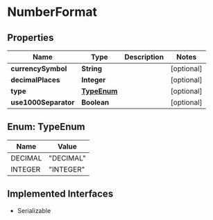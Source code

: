 

# NumberFormat


## Properties

Name | Type | Description | Notes
------------ | ------------- | ------------- | -------------
**currencySymbol** | **String** |  |  [optional]
**decimalPlaces** | **Integer** |  |  [optional]
**type** | [**TypeEnum**](#TypeEnum) |  |  [optional]
**use1000Separator** | **Boolean** |  |  [optional]



## Enum: TypeEnum

Name | Value
---- | -----
DECIMAL | &quot;DECIMAL&quot;
INTEGER | &quot;INTEGER&quot;


## Implemented Interfaces

* Serializable


